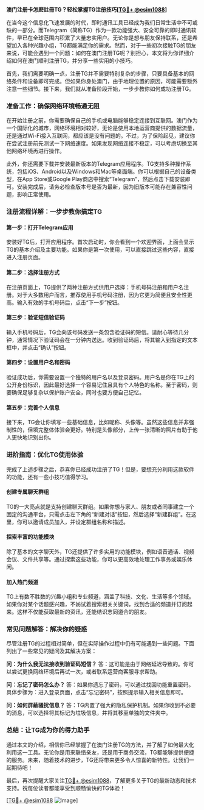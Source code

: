 **澳门注册卡怎麽註冊TG？轻松掌握TG注册技巧[[TG💪+ @esim1088](https://t.me/s/esim1088)]**

在当今这个信息化飞速发展的时代，即时通讯工具已经成为我们日常生活中不可或缺的一部分。而Telegram（简称TG）作为一款功能强大、安全可靠的即时通讯软件，早已在全球范围内积累了大量忠实用户。无论你是想与朋友保持联系，还是希望加入各种兴趣小组，TG都能满足你的需求。然而，对于一些初次接触TG的朋友来说，可能会遇到一个问题：如何在澳门注册TG呢？别担心，本文将为你详细介绍如何在澳门顺利注册TG，并分享一些实用的小技巧。

首先，我们需要明确一点，注册TG并不需要特别复杂的步骤，只要具备基本的网络条件和设备即可完成。但如果你身处澳门，由于地理位置的原因，可能需要额外注意一些细节。接下来，我们就从准备阶段开始，一步步教你如何成功注册TG。

### **准备工作：确保网络环境畅通无阻**

在开始注册之前，你需要确保自己的手机或电脑能够稳定连接到互联网。澳门作为一个国际化的城市，网络环境相对较好，无论是使用本地运营商提供的数据流量，还是通过Wi-Fi接入互联网，都应该是没有问题的。不过，为了保险起见，建议你在尝试注册前先测试一下网络速度。如果发现网络连接不稳定，可以考虑切换至其他网络环境再进行操作。

此外，你还需要下载并安装最新版本的Telegram应用程序。TG支持多种操作系统，包括iOS、Android以及Windows和Mac等桌面端。你可以根据自己的设备类型，在App Store或Google Play商店中搜索“Telegram”，然后点击下载安装即可。安装完成后，请务必检查版本号是否为最新，因为旧版本可能存在兼容性问题，影响正常使用。

### **注册流程详解：一步步教你搞定TG**

#### **第一步：打开Telegram应用**
安装好TG后，打开应用程序。首次启动时，你会看到一个欢迎界面，上面会显示TG的基本介绍及主要功能。如果你是第一次使用，可以直接跳过这些内容，直接进入注册页面。

#### **第二步：选择注册方式**
在注册页面上，TG提供了两种注册方式供用户选择：手机号码注册和用户名注册。对于大多数用户而言，推荐使用手机号码注册，因为它更为简便且安全性更高。输入有效的手机号码后，点击“下一步”按钮。

#### **第三步：验证短信验证码**
输入手机号码后，TG会向该号码发送一条包含验证码的短信。请耐心等待几分钟，通常情况下验证码会在一分钟内送达。收到验证码后，将其输入到指定的文本框中，并点击“确认”按钮。

#### **第四步：设置用户名和密码**
验证成功后，你需要设置一个独特的用户名以及登录密码。用户名是你在TG上的公开身份标识，因此最好选择一个容易记住且具有个人特色的名称。至于密码，则要确保足够复杂以保护账户安全，同时也要方便自己记忆。

#### **第五步：完善个人信息**
接下来，TG会让你填写一些基础信息，比如昵称、头像等。虽然这些信息并非强制性的，但填完整体体验会更好。特别是头像部分，上传一张清晰的照片有助于他人更快地识别出你。

### **进阶指南：优化TG使用体验**

完成了上述步骤之后，恭喜你已经成功注册了TG！但是，要想充分利用这款软件的功能，还有一些小技巧值得学习。

#### **创建专属聊天群组**
TG的一大亮点就是支持创建聊天群组。如果你想与家人、朋友或者同事建立一个固定的沟通平台，只需点击左下角的“新建对话”按钮，然后选择“新建群组”。在这里，你可以邀请成员加入，并设定群组名称和描述。

#### **探索丰富的功能模块**
除了基本的文字聊天外，TG还提供了许多实用的功能模块，例如语音通话、视频会议、文件共享等。通过探索这些功能，你可以更高效地处理工作事务或娱乐休闲。

#### **加入热门频道**
TG上有数不胜数的兴趣小组和专业频道，涵盖了科技、文化、生活等多个领域。如果你对某个话题感兴趣，不妨试着搜索相关关键词，找到合适的频道并订阅起来。这样不仅能获取最新的资讯，还能结识志同道合的朋友。

### **常见问题解答：解决你的疑惑**

尽管注册TG的过程相对简单，但在实际操作过程中仍有可能遇到一些问题。下面列出了一些常见的疑问及其解决方案：

**问：为什么我无法接收到验证码短信？**
答：这可能是由于网络延迟导致的。你可以尝试更换网络环境后再试一次，或者联系运营商客服寻求帮助。

**问：忘记了密码怎么办？**
答：如果你遗忘了密码，可以通过找回功能重置密码。具体步骤为：进入登录页面，点击“忘记密码”，按照提示输入相关信息即可。

**问：如何屏蔽骚扰信息？**
答：TG内置了强大的隐私保护机制。如果你收到不必要的消息，可以选择将其标记为垃圾信息，并将其移至单独的文件夹中。

### **总结：让TG成为你的得力助手**

通过本文的介绍，相信你已经掌握了在澳门注册TG的方法，并了解了如何最大化利用这一工具。无论你是用来联络亲友，还是用于商务交流，TG都能够提供便捷的服务。未来，随着技术的进步，TG还将带来更多令人惊喜的新特性。让我们一起期待吧！

最后，再次提醒大家关注[TG💪+ @esim1088](https://t.me/s/esim1088)，了解更多关于TG的最新动态和技术支持。祝每位读者都能享受到顺畅愉快的TG体验！

[[TG💪+ @esim1088](https://t.me/s/esim1088) ![Image](https://i.postimg.cc/4NQfJmqS/Snipaste-2025-05-13-00-14-12.png)]